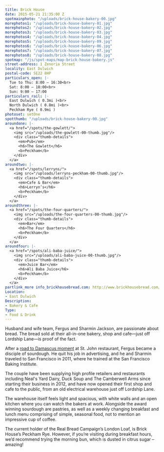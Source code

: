 ```yaml
---
title: Brick House
date: 2015-05-21 21:35:00 Z
spotmainphoto: "/uploads/brick-house-bakery-00.jpg"
morephotos1: "/uploads/brick-house-bakery-01.jpg"
morephotos2: "/uploads/brick-house-bakery-02.jpg"
morephotos3: "/uploads/brick-house-bakery-03.jpg"
morephotos4: "/uploads/brick-house-bakery-04.jpg"
morephotos5: "/uploads/brick-house-bakery-09.jpg"
morephotos6: "/uploads/brick-house-bakery-06.jpg"
morephotos7: "/uploads/brick-house-bakery-07.jpg"
morephotos8: "/uploads/brick-house-bakery-08.jpg"
spotmap: "/js/spot-maps/map-brick-house-bakery.js"
street-address: 1 Zenoria Street
locality: East Dulwich
postal-code: SE22 8HP
particulars_open: |-
  Tue to Thu: 8:00 – 16:30<br>
  Sat: 8:00 – 18:00<br>
  Sun: 9:00 – 17:00
particulars_rail: |-
  East Dulwich ( 0.3mi )<br>
  North Dulwich ( 0.8mi )<br>
  Peckham Rye ( 0.9mi )
photoset: setOne
spotthumb: "/uploads/brick-house-bakery-00.jpg"
aroundone: |-
  <a href="/spots/the-gowlett/">
    <img src="/uploads/the-gowlett-00-thumb.jpg"/>
    <div class="thumb-details">
      <em>Pub</em>
      <h6>The Gowlett</h6>
      <b>Peckham</b>
    </div>
  </a>
aroundtwo: |-
  <a href="/spots/lerryns/">
    <img src="/uploads/lerryns-peckham-00-thumb.jpg"/>
    <div class="thumb-details">
      <em>Cafe & Bar</em>
      <h6>Lerryn’s</h6>
      <b>Peckham</b>
    </div>
  </a>
aroundthree: |-
  <a href="/spots/the-four-quarters/">
    <img src="/uploads/the-four-quarters-00-thumb.jpg"/>
    <div class="thumb-details">
      <em>Bar</em>
      <h6>The Four Quarters</h6>
      <b>Peckham</b>
    </div>
  </a>
aroundfour: |-
  <a href="/spots/ali-baba-juice/">
    <img src="/uploads/ali-baba-juice-00-thumb.jpg"/>
    <div class="thumb-details">
      <em>Juice Bar</em>
      <h6>Ali Baba Juice</h6>
      <b>Peckham</b>
    </div>
  </a>
partlink_more info_brickhousebread.com: http://www.brickhousebread.com/
Location:
- East Dulwich
Description:
- Bakery & Cafe
Type:
- Food & Drink
---
```


Husband and wife team, Fergus and Sharmin Jackson, are passionate about bread. The bread sold at their all-in-one bakery, shop and cafe—just off Lordship Lane—is proof of the fact. 

After a [road to Damascus moment](http://peckhampeculiar.tumblr.com/post/95188927444/mothers-pride-by-fergus-jackson) at St. John restaurant, Fergus became a disciple of sourdough. He quit his job in advertising, and he and Sharmin traveled to San Francisco in 2011, where he trained at the San Francisco Baking Institute. 

The couple have been supplying high profile retailers and restaurants including Neal's Yard Dairy, Duck Soup and The Camberwell Arms since starting their business in 2012, and have now opened their first shop and cafe to the public, from an old electrical warehouse just off Lordship Lane.

The warehouse itself feels light and spacious, with white walls and an open kitchen where you can watch the bakers at work. Alongside the award winning sourdough are pastries, as well as a weekly changing breakfast and lunch menu comprising of simple, seasonal food, not to mention an impressive cup of coffee.

The current holder of the Real Bread Campaign’s London Loaf, is Brick House’s Peckham Rye. However, if you’re visiting during breakfast hours, we’d recommend trying the morning bun, which is dusted in citrus sugar – amazing!

